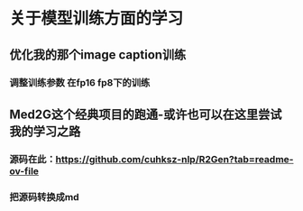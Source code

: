 # 关于模型训练方面的学习

## 优化我的那个image caption训练

### 调整训练参数 在fp16 fp8下的训练 

## Med2G这个经典项目的跑通-或许也可以在这里尝试我的学习之路
### 源码在此：https://github.com/cuhksz-nlp/R2Gen?tab=readme-ov-file
### 把源码转换成md


